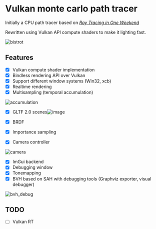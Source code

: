 # Vulkan monte carlo path tracer
Initially a CPU path tracer based on [_Ray Tracing in One Weekend_](https://raytracing.github.io/books/RayTracingInOneWeekend.html)

Rewritten using Vulkan API compute shaders to make it lighting fast.

![bistrot](https://user-images.githubusercontent.com/7492041/132995994-addf8590-2bd8-47a4-a5b8-5aab1e1df19c.png)

## Features

* [x] Vulkan compute shader implementation
* [x] Bindless rendering API over Vulkan
* [x] Support different window systems (Win32, xcb)
* [x] Realtime rendering
* [x] Multisampling (temporal accumulation)

![accumulation](https://user-images.githubusercontent.com/7492041/132996189-84098bfe-130d-44a5-abec-f31466f8da8a.gif)

* [x] GLTF 2.0 scenes![image](https://user-images.githubusercontent.com/7492041/132995553-65a0cfa6-f18f-4375-9996-2695a83dafb2.png)

* [x] BRDF
* [x] Importance sampling 

* [x] Camera controller 

![camera](https://user-images.githubusercontent.com/7492041/121815035-bc6caf00-cc63-11eb-95da-c88796f9055a.gif)
* [x] ImGui backend
* [x] Debugging window
* [x] Tonemapping
* [x] BVH based on SAH with debugging tools (Graphviz exporter, visual debugger)

![bvh_debug](https://user-images.githubusercontent.com/7492041/132996179-d7030ae3-5964-4647-8503-6aae5d129134.gif)


## TODO
* [ ]  Vulkan RT
